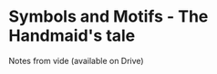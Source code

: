 

# Symbols and Motifs - The Handmaid's tale

Notes from vide (available on Drive)

<!--stackedit_data:
eyJoaXN0b3J5IjpbMTU5MTYxNjc4Nyw1MjI1MjM5MzFdfQ==
-->